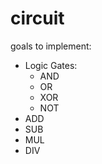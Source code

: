 # circuit

goals to implement:
  - Logic Gates:
    - AND
    - OR
    - XOR
    - NOT
  - ADD
  - SUB
  - MUL
  - DIV

